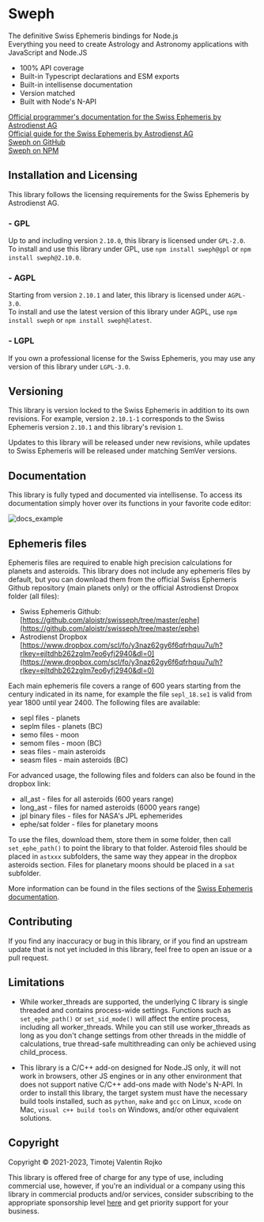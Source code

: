 # Sweph

The definitive Swiss Ephemeris bindings for Node.js  
Everything you need to create Astrology and Astronomy applications with JavaScript and Node.JS

* 100% API coverage
* Built-in Typescript declarations and ESM exports
* Built-in intellisense documentation
* Version matched
* Built with Node's N-API

[Official programmer's documentation for the Swiss Ephemeris by Astrodienst AG](https://www.astro.com/swisseph/swephprg.htm)  
[Official guide for the Swiss Ephemeris by Astrodienst AG](https://www.astro.com/ftp/swisseph/doc/swisseph.htm)  
[Sweph on GitHub](https://github.com/timotejroiko/sweph)  
[Sweph on NPM](https://npmjs.com/package/sweph)

## Installation and Licensing

This library follows the licensing requirements for the Swiss Ephemeris by Astrodienst AG.

### - GPL

Up to and including version `2.10.0`, this library is licensed under `GPL-2.0`.  
To install and use this library under GPL, use `npm install sweph@gpl` or `npm install sweph@2.10.0`.

### - AGPL

Starting from version `2.10.1` and later, this library is licensed under `AGPL-3.0`.  
To install and use the latest version of this library under AGPL, use `npm install sweph` or `npm install sweph@latest`.

### - LGPL

If you own a professional license for the Swiss Ephemeris, you may use any version of this library under `LGPL-3.0`.

## Versioning

This library is version locked to the Swiss Ephemeris in addition to its own revisions. For example, version `2.10.1-1` corresponds to the Swiss Ephemeris version `2.10.1` and this library's revision `1`.

Updates to this library will be released under new revisions, while updates to Swiss Ephemeris will be released under matching SemVer versions.

## Documentation

This library is fully typed and documented via intellisense. To access its documentation simply hover over its functions in your favorite code editor:

![docs_example](docs.gif)

## Ephemeris files

Ephemeris files are required to enable high precision calculations for planets and asteroids. This library does not include any ephemeris files by default, but you can download them from the official Swiss Ephemeris Github repository (main planets only) or the official Astrodienst Dropox folder (all files):

* Swiss Ephemeris Github: [https://github.com/aloistr/swisseph/tree/master/ephe](https://github.com/aloistr/swisseph/tree/master/ephe)
* Astrodienst Dropbox [https://www.dropbox.com/scl/fo/y3naz62gy6f6qfrhquu7u/h?rlkey=ejltdhb262zglm7eo6yfj2940&dl=0](https://www.dropbox.com/scl/fo/y3naz62gy6f6qfrhquu7u/h?rlkey=ejltdhb262zglm7eo6yfj2940&dl=0)

Each main ephemeris file covers a range of 600 years starting from the century indicated in its name, for example the file `sepl_18.se1` is valid from year 1800 until year 2400. The following files are available:

* sepl files - planets
* seplm files - planets (BC)
* semo files - moon
* semom files - moon (BC)
* seas files - main asteroids
* seasm files - main asteroids (BC)

For advanced usage, the following files and folders can also be found in the dropbox link:

* all_ast - files for all asteroids (600 years range)
* long_ast - files for named asteroids (6000 years range)
* jpl binary files - files for NASA's JPL ephemerides
* ephe/sat folder - files for planetary moons

To use the files, download them, store them in some folder, then call `set_ephe_path()` to point the library to that folder. Asteroid files should be placed in `astxxx` subfolders, the same way they appear in the dropbox asteroids section. Files for planetary moons should be placed in a `sat` subfolder.

More information can be found in the files sections of the [Swiss Ephemeris documentation](https://www.astro.com/ftp/swisseph/doc/swisseph.htm).

## Contributing

If you find any inaccuracy or bug in this library, or if you find an upstream update that is not yet included in this library, feel free to open an issue or a pull request.

## Limitations

* While worker_threads are supported, the underlying C library is single threaded and contains process-wide settings. Functions such as `set_ephe_path()` or `set_sid_mode()` will affect the entire process, including all worker_threads. While you can still use worker_threads as long as you don't change settings from other threads in the middle of calculations, true thread-safe multithreading can only be achieved using child_process.

* This library is a C/C++ add-on designed for Node.JS only, it will not work in browsers, other JS engines or in any other environment that does not support native C/C++ add-ons made with Node's N-API. In order to install this library, the target system must have the necessary build tools installed, such as `python`, `make` and `gcc` on Linux, `xcode` on Mac, `visual c++ build tools` on Windows, and/or other equivalent solutions.

## Copyright

Copyright © 2021-2023, Timotej Valentin Rojko

This library is offered free of charge for any type of use, including commercial use, however, if you're an individual or a company using this library in commercial products and/or services, consider subscribing to the appropriate sponsorship level [here](https://github.com/sponsors/timotejroiko) and get priority support for your business.
